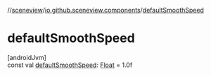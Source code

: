 //[sceneview](../../index.md)/[io.github.sceneview.components](index.md)/[defaultSmoothSpeed](default-smooth-speed.md)

# defaultSmoothSpeed

[androidJvm]\
const val [defaultSmoothSpeed](default-smooth-speed.md): [Float](https://kotlinlang.org/api/latest/jvm/stdlib/kotlin/-float/index.html) = 1.0f
